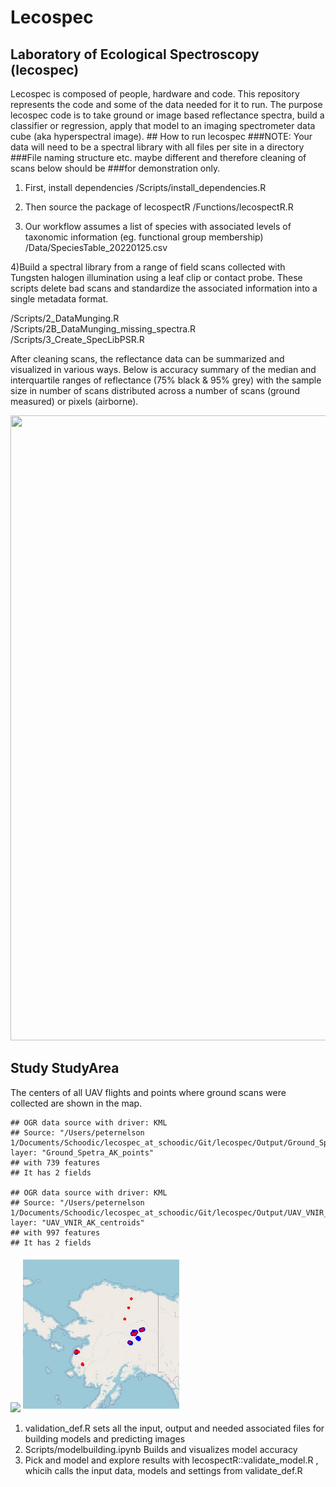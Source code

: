 Lecospec
================

## Laboratory of Ecological Spectroscopy (lecospec)

Lecospec is composed of people, hardware and code. This repository
represents the code and some of the data needed for it to run. The
purpose lecospec code is to take ground or image based reflectance
spectra, build a classifier or regression, apply that model to an
imaging spectrometer data cube (aka hyperspectral image). \#\# How to
run lecospec \#\#\#NOTE: Your data will need to be a spectral library
with all files per site in a directory \#\#\#File naming structure etc.
maybe different and therefore cleaning of scans below should be
\#\#\#for demonstration only.

1)  First, install dependencies /Scripts/install\_dependencies.R

2)  Then source the package of lecospectR /Functions/lecospectR.R

3)  Our workflow assumes a list of species with associated levels of
    taxonomic information (eg. functional group membership)
    /Data/SpeciesTable\_20220125.csv

4)Build a spectral library from a range of field scans collected with
Tungsten halogen illumination using a leaf clip or contact probe. These
scripts delete bad scans and standardize the associated information into
a single metadata format.

/Scripts/2\_DataMunging.R  
/Scripts/2B\_DataMunging\_missing\_spectra.R  
/Scripts/3\_Create\_SpecLibPSR.R

After cleaning scans, the reflectance data can be summarized and
visualized in various ways. Below is accuracy summary of the median and
interquartile ranges of reflectance (75% black & 95% grey) with the
sample size in number of scans distributed across a number of scans
(ground measured) or pixels (airborne).

<img src="./Output/Fnc_grp1_spectral_profiles_PFT_IMG_SPECTRA_ALL.jpg" width="1000" height="1000">

## Study StudyArea

The centers of all UAV flights and points where ground scans were
collected are shown in the map.

    ## OGR data source with driver: KML 
    ## Source: "/Users/peternelson 1/Documents/Schoodic/lecospec_at_schoodic/Git/lecospec/Output/Ground_Spetra_AK_points.kml", layer: "Ground_Spetra_AK_points"
    ## with 739 features
    ## It has 2 fields

    ## OGR data source with driver: KML 
    ## Source: "/Users/peternelson 1/Documents/Schoodic/lecospec_at_schoodic/Git/lecospec/Output/UAV_VNIR_AK_centroids.kml", layer: "UAV_VNIR_AK_centroids"
    ## with 997 features
    ## It has 2 fields

![](README_files/figure-gfm/unnamed-chunk-2-1.png)<!-- -->
<img src="./Output/StudyAreaGround_Airborne_Spectra_Locs.jpg" width="250" height="250">

1)  validation\_def.R sets all the input, output and needed associated
    files for building models and predicting images
2)  Scripts/modelbuilding.ipynb Builds and visualizes model accuracy
3)  Pick and model and explore results with
    lecospectR::validate\_model.R , whicih calls the input data, models
    and settings from validate\_def.R
